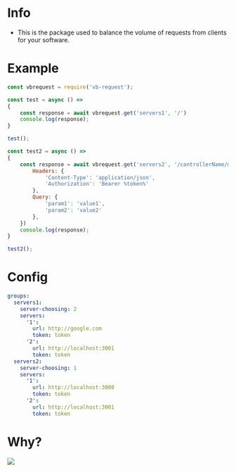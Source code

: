 # Info
- This is the package used to balance the volume of requests from clients for your software.

# Example
```js
const vbrequest = require('vb-request');

const test = async () =>
{
    const response = await vbrequest.get('servers1', '/')
    console.log(response);
}

test();

const test2 = async () =>
{
    const response = await vbrequest.get('servers2', '/controllerName/methodName', {
        Headers: {
            'Content-Type': 'application/json',
            'Authorization': 'Bearer %token%' 
        },
        Query: {
            'param1': 'value1',
            'param2': 'value2'
        },
    })
    console.log(response);
}

test2();
```

# Config
```yml
groups:
  servers1:
    server-choosing: 2
    servers:
      '1':
        url: http://google.com
        token: token
      '2':
        url: http://localhost:3001
        token: token
  servers2:
    server-choosing: 1
    servers:
      '1':
        url: http://localhost:3000
        token: token
      '2':
        url: http://localhost:3001
        token: token
```

# Why?
<image src="https://github.com/VennDev/Data-Folder/blob/main/images/image.jpg">